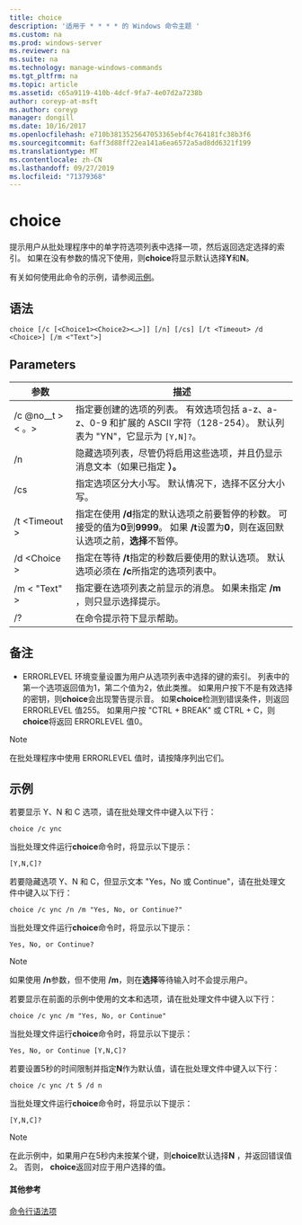 ```yaml
---
title: choice
description: '适用于 * * * * 的 Windows 命令主题 '
ms.custom: na
ms.prod: windows-server
ms.reviewer: na
ms.suite: na
ms.technology: manage-windows-commands
ms.tgt_pltfrm: na
ms.topic: article
ms.assetid: c65a9119-410b-4dcf-9fa7-4e07d2a7238b
author: coreyp-at-msft
ms.author: coreyp
manager: dongill
ms.date: 10/16/2017
ms.openlocfilehash: e710b3813525647053365ebf4c764181fc38b3f6
ms.sourcegitcommit: 6aff3d88ff22ea141a6ea6572a5ad8dd6321f199
ms.translationtype: MT
ms.contentlocale: zh-CN
ms.lasthandoff: 09/27/2019
ms.locfileid: "71379368"
---
```

# <a name="choice"></a>choice



提示用户从批处理程序中的单字符选项列表中选择一项，然后返回选定选择的索引。 如果在没有参数的情况下使用，则**choice**将显示默认选择**Y**和**N**。

有关如何使用此命令的示例，请参阅[示例](#BKMK_examples)。

## <a name="syntax"></a>语法

```
choice [/c [<Choice1><Choice2><…>]] [/n] [/cs] [/t <Timeout> /d <Choice>] [/m <"Text">]
```

## <a name="parameters"></a>Parameters

|参数|描述|
|---------|-----------|
|/c @no__t > <Choice2> < 。>|指定要创建的选项的列表。 有效选项包括 a-z、a-z、0-9 和扩展的 ASCII 字符（128-254）。 默认列表为 "YN"，它显示为 `[Y,N]?`。|
|/n|隐藏选项列表，尽管仍将启用这些选项，并且仍显示消息文本（如果已指定 **）。**|
|/cs|指定选项区分大小写。 默认情况下，选择不区分大小写。|
|/t \<Timeout >|指定在使用 **/d**指定的默认选项之前要暂停的秒数。 可接受的值为**0**到**9999**。 如果 **/t**设置为**0**，则在返回默认选项之前，**选择**不暂停。|
|/d \<Choice >|指定在等待 **/t**指定的秒数后要使用的默认选项。 默认选项必须在 **/c**所指定的选项列表中。|
|/m < "Text" >|指定要在选项列表之前显示的消息。 如果未指定 **/m** ，则只显示选择提示。|
|/?|在命令提示符下显示帮助。|

## <a name="remarks"></a>备注

-   ERRORLEVEL 环境变量设置为用户从选项列表中选择的键的索引。 列表中的第一个选项返回值为1，第二个值为2，依此类推。 如果用户按下不是有效选择的密钥，则**choice**会出现警告提示音。 如果**choice**检测到错误条件，则返回 ERRORLEVEL 值255。 如果用户按 "CTRL + BREAK" 或 CTRL + C，则**choice**将返回 ERRORLEVEL 值0。

> [!NOTE]
> 在批处理程序中使用 ERRORLEVEL 值时，请按降序列出它们。

## <a name="BKMK_examples"></a>示例

若要显示 Y、N 和 C 选项，请在批处理文件中键入以下行：
```
choice /c ync
```
当批处理文件运行**choice**命令时，将显示以下提示：
```
[Y,N,C]?
```
若要隐藏选项 Y、N 和 C，但显示文本 "Yes，No 或 Continue"，请在批处理文件中键入以下行：
```
choice /c ync /n /m "Yes, No, or Continue?"
```
当批处理文件运行**choice**命令时，将显示以下提示：
```
Yes, No, or Continue?
```

> [!NOTE]
> 如果使用 **/n**参数，但不使用 **/m**，则在**选择**等待输入时不会提示用户。

若要显示在前面的示例中使用的文本和选项，请在批处理文件中键入以下行：
```
choice /c ync /m "Yes, No, or Continue"
```
当批处理文件运行**choice**命令时，将显示以下提示：
```
Yes, No, or Continue [Y,N,C]?
```
若要设置5秒的时间限制并指定**N**作为默认值，请在批处理文件中键入以下行：
```
choice /c ync /t 5 /d n
```
当批处理文件运行**choice**命令时，将显示以下提示：
```
[Y,N,C]?
```

> [!NOTE]
> 在此示例中，如果用户在5秒内未按某个键，则**choice**默认选择**N** ，并返回错误值2。 否则， **choice**返回对应于用户选择的值。

#### <a name="additional-references"></a>其他参考

[命令行语法项](command-line-syntax-key.md)